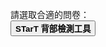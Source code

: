 請選取合適的問卷：<br/>
<a href="Revised.html"><button style="padding:22px 40px: font-size: 20px: background-colour:#ffc622; font-weight: bold;"> STarT 背部檢測工具</button><a/>
